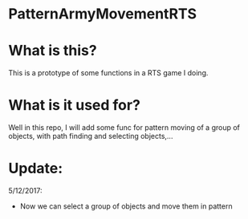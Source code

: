 # PatternArmyMovementRTS
# What is this?
  This is a prototype of some functions in a RTS game I doing.
# What is it used for?
  Well in this repo, I will add some func for pattern moving of a group of objects, with path finding and selecting objects,...
# Update:
5/12/2017:
+ Now we can select a group of objects and move them in pattern
